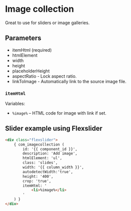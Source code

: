 # Image collection

Great to use for sliders or image galleries. 


## Parameters

* itemHtml (required)
* htmlElement
* width
* height
* placeholderHeight
* aspectRatio - Lock aspect ratio.
* linkToImage - Automatically link to the source image file.

### `itemHtml`

Variables:

* `%image%` – HTML code for image with link if set.


## Slider example using Flexslider

```html
<div class="flexslider">
	{ com_imagecollection (
		id: '{{ component_id }}',
		description: 'Add image',
		htmlElement: 'ul',
		class: 'slides',
		width: '{{ column_width }}',
		autodetectWidth:'true',
		height: '400',
		crop: 'true',
		itemHtml: '
			<li>%image%</li>
		'
	) }
</div>
```
